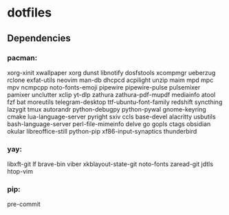 # dotfiles

## Dependencies

### pacman:

xorg-xinit xwallpaper xorg  dunst  libnotify  dosfstools  xcompmgr  ueberzug  rclone  exfat-utils  neovim  man-db  dhcpcd  acpilight  unzip  maim  mpd  mpc  mpv  ncmpcpp  noto-fonts-emoji  pipewire  pipewire-pulse  pulsemixer  pamixer  unclutter  xclip  yt-dlp  zathura  zathura-pdf-mupdf  mediainfo  atool  fzf  bat  moreutils  telegram-desktop  ttf-ubuntu-font-family  redshift  syncthing  lazygit  tmux  autorandr  python-debugpy python-pywal gnome-keyring cmake lua-language-server pyright sxiv ccls base-devel alacritty usbutils bash-language-server perl-file-mimeinfo delve go gopls ctags obsidian okular libreoffice-still python-pip xf86-input-synaptics thunderbird

### yay:

libxft-git lf brave-bin viber xkblayout-state-git noto-fonts zaread-git jdtls htop-vim
    
### pip:

pre-commit
